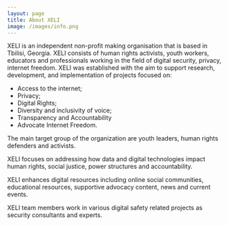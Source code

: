 ```yaml
---
layout: page
title: About XELI
image: /images/info.png
---
```


XELI is an independent non-profit making organisation that is based in Tbilisi, Georgia. XELI consists of human rights activists, youth workers, educators and professionals working in the field of digital security, privacy, internet freedom. XELI was established with the aim to support research, development, and implementation of projects focused on:

* Access to the internet;
* Privacy;
* Digital Rights;
* Diversity and inclusivity of voice;
* Transparency and Accountability
* Advocate Internet Freedom.

The main target group of the organization are youth leaders, human rights defenders and activists.

XELI focuses on addressing how data and digital technologies impact human rights, social justice, power structures and accountability.

XELI enhances digital resources including online social communities, educational resources, supportive advocacy content, news and current events.

XELI team members work in various digital safety related projects as security consultants and experts.